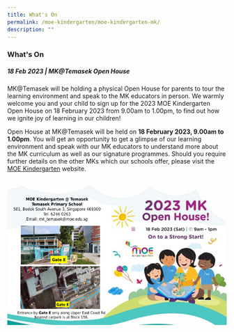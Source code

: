 ```yaml
---
title: What's On
permalink: /moe-kindergarten/moe-kindergarten-mk/
description: ""
---
```


### What's On
  
##### 18 Feb 2023 | MK@Temasek Open House
	
MK@Temasek will be holding a physical Open House for parents to tour the learning environment and speak to the MK educators in person. We warmly welcome you and your child to sign up for the 2023 MOE Kindergarten Open House on 18 February 2023 from 9.00am to 1.00pm, to find out how we ignite joy of learning in our children! 

Open House at MK@Temasek will be held on **18 February 2023, 9.00am to 1.00pm**. You will get an opportunity to get a glimpse of our learning environment and speak with our MK educators to understand more about the MK curriculum as well as our signature programmes.
Should you require further details on the other MKs which our schools offer, please visit the [MOE Kindergarten](https://www.moe.gov.sg/preschool/moe-kindergarten) website.

![](/images/MOE%20MK%20map.png)